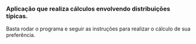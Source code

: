 ### Aplicação que realiza cálculos envolvendo distribuições típicas.

Basta rodar o programa e seguir as instruções para realizar o cálculo de sua preferência.
